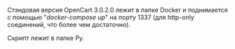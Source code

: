 Стэндовая версия OpenCart 3.0.2.0 лежит в папке Docker и поднимается с помощью "*docker-compose up*" на порту 1337 (для http-only соединений, что более чем достаточно).

Скрипт лежит в папке Py.